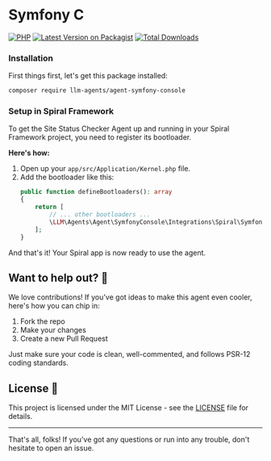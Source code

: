 # Symfony C

[![PHP](https://img.shields.io/packagist/php-v/llm-agents/agent-symfony-console.svg?style=flat-square)](https://packagist.org/packages/llm-agents/agent-symfony-console)
[![Latest Version on Packagist](https://img.shields.io/packagist/v/llm-agents/agent-symfony-console.svg?style=flat-square)](https://packagist.org/packages/llm-agents/agent-symfony-console)
[![Total Downloads](https://img.shields.io/packagist/dt/llm-agents/agent-symfony-console.svg?style=flat-square)](https://packagist.org/packages/llm-agents/agent-symfony-console)

### Installation

First things first, let's get this package installed:

```bash
composer require llm-agents/agent-symfony-console
```

### Setup in Spiral Framework

To get the Site Status Checker Agent up and running in your Spiral Framework project, you need to register its
bootloader.

**Here's how:**

1. Open up your `app/src/Application/Kernel.php` file.
2. Add the bootloader like this:
   ```php
   public function defineBootloaders(): array
   {
       return [
           // ... other bootloaders ...
           \LLM\Agents\Agent\SymfonyConsole\Integrations\Spiral\SymfonyConsoleBootloader::class,
       ];
   }
   ```

And that's it! Your Spiral app is now ready to use the agent.

## Want to help out? 🤝

We love contributions! If you've got ideas to make this agent even cooler, here's how you can chip in:

1. Fork the repo
2. Make your changes
3. Create a new Pull Request

Just make sure your code is clean, well-commented, and follows PSR-12 coding standards.

## License 📄

This project is licensed under the MIT License - see the [LICENSE](LICENSE) file for details.

---

That's all, folks! If you've got any questions or run into any trouble, don't hesitate to open an issue.